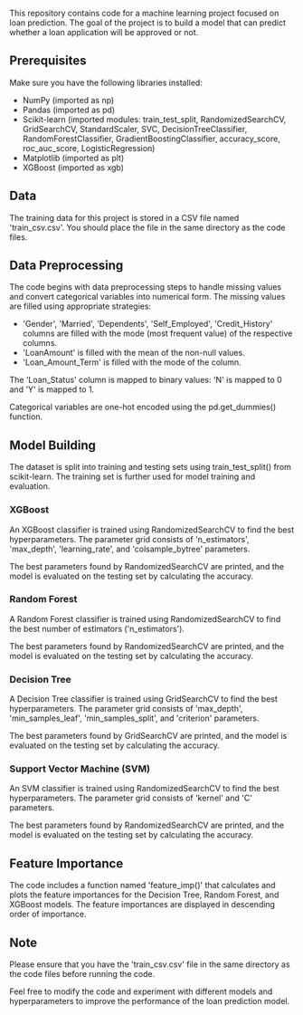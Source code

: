 

This repository contains code for a machine learning project focused on loan prediction. The goal of the project is to build a model that can predict whether a loan application will be approved or not.

## Prerequisites

Make sure you have the following libraries installed:

- NumPy (imported as np)
- Pandas (imported as pd)
- Scikit-learn (imported modules: train_test_split, RandomizedSearchCV, GridSearchCV, StandardScaler, SVC, DecisionTreeClassifier, RandomForestClassifier, GradientBoostingClassifier, accuracy_score, roc_auc_score, LogisticRegression)
- Matplotlib (imported as plt)
- XGBoost (imported as xgb)



## Data

The training data for this project is stored in a CSV file named 'train_csv.csv'. You should place the file in the same directory as the code files.

## Data Preprocessing

The code begins with data preprocessing steps to handle missing values and convert categorical variables into numerical form. The missing values are filled using appropriate strategies:

- 'Gender', 'Married', 'Dependents', 'Self_Employed', 'Credit_History' columns are filled with the mode (most frequent value) of the respective columns.
- 'LoanAmount' is filled with the mean of the non-null values.
- 'Loan_Amount_Term' is filled with the mode of the column.

The 'Loan_Status' column is mapped to binary values: 'N' is mapped to 0 and 'Y' is mapped to 1.

Categorical variables are one-hot encoded using the pd.get_dummies() function.

## Model Building

The dataset is split into training and testing sets using train_test_split() from scikit-learn. The training set is further used for model training and evaluation.

### XGBoost

An XGBoost classifier is trained using RandomizedSearchCV to find the best hyperparameters. The parameter grid consists of 'n_estimators', 'max_depth', 'learning_rate', and 'colsample_bytree' parameters.

The best parameters found by RandomizedSearchCV are printed, and the model is evaluated on the testing set by calculating the accuracy.

### Random Forest

A Random Forest classifier is trained using RandomizedSearchCV to find the best number of estimators ('n_estimators').

The best parameters found by RandomizedSearchCV are printed, and the model is evaluated on the testing set by calculating the accuracy.

### Decision Tree

A Decision Tree classifier is trained using GridSearchCV to find the best hyperparameters. The parameter grid consists of 'max_depth', 'min_samples_leaf', 'min_samples_split', and 'criterion' parameters.

The best parameters found by GridSearchCV are printed, and the model is evaluated on the testing set by calculating the accuracy.

### Support Vector Machine (SVM)

An SVM classifier is trained using RandomizedSearchCV to find the best hyperparameters. The parameter grid consists of 'kernel' and 'C' parameters.

The best parameters found by RandomizedSearchCV are printed, and the model is evaluated on the testing set by calculating the accuracy.

## Feature Importance

The code includes a function named 'feature_imp()' that calculates and plots the feature importances for the Decision Tree, Random Forest, and XGBoost models. The feature importances are displayed in descending order of importance.

## Note

Please ensure that you have the 'train_csv.csv' file in the same directory as the code files before running the code.

Feel free to modify the code and experiment with different models and hyperparameters to improve the performance of the loan prediction model.
